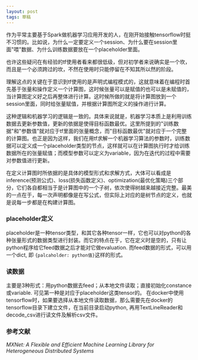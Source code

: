 ```yaml
---
layout: post
tags: 草稿
---
```


作为平常主要基于Spark做机器学习应用开发的人，在刚开始接触tensorflow时挺不习惯的。比如说，为什么一定要定义一个session、为什么要在session里面"喂"数据、为什么训练数据要放在一个placeholder里面。

也许这些疑问在有经验的tf使用者看来都很低级，但对初学者来说确实是一个坎，而且是一个必须跨过的坎，不然在使用时只能停留在不知其所以然的阶段。

理解这点的关键在于意识到tf使用的是声明式编程模式的，这就意味着在编程时首先基于张量和操作定义一个计算图，这时候张量可以是赋值的也可以是未赋值的，当计算图定义好之后再整体进行计算。这时候所做的就是将计算图放到一个session里面，同时给张量赋值，并根据计算图所定义的操作进行计算。

这种逻辑和机器学习的逻辑是一致的。具体来说就是，机器学习本质上是利用训练数据去更新参数值，更新的依据是使得目标函数最优。这里所提到的"训练数据"和"参数值"就对应于tf里面的张量概念，而"目标函数最优"就对应于一个完整的计算图。也正是因为这样，我们在用tf求解一个机器学习算法的参数时，训练数据可以定义成一个placeholder类型的节点，这样就可以在计算图执行时才给训练数据所在的张量赋值；而模型参数可以定义为variable，因为在迭代的过程中需要对参数值进行更新。

在定义计算图时所依据的是具体的模型形式和求解方式，大体可以看成是inference(预测公式)、loss(损失函数定义)、optimization(最优化策略)三个部分，它们各自都相当于是计算图中的一个子树，依次使得树越来越接近完整。最美的一点在于，每一次声明都像是在写公式，但实际上对应的是树节点的定义，也就是说每一步都是在构建计算图。

### placeholder定义 
placeholder是一种tensor类型，和其它各种tensor一样，它也可以对python的各种张量形式的数据类型进行封装。而它的特点在于，它在定义时是空的，只有让python程序给它feed数据之后才能对它做evaluation. 而feed数据的形式，可以用一个dict, 即 ```{palcaholder: python值}```这样的形式。

### 读数据
主要是3种形式：用python数据去feed；从本地文件读取；直接初始化constance或variable. 可见第一种是对应于placeholder这类tensor的。
在docker中使用tensorflow时，如果要选择从本地文件读取数据，那么需要先在docker的tensorflow目录下建立文件，在当前目录启动python, 再用TextLineReader和decode_csv进行读文件及解析csv文件。

### 参考文献
*MXNet: A Flexible and Efficient Machine Learning Library for Heterogeneous Distributed Systems*
